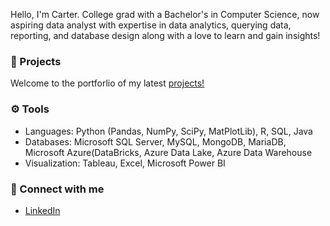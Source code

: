 Hello, I'm Carter. College grad with a Bachelor's in Computer Science, now aspiring data analyst with expertise in data analytics, querying data, reporting, and database design along with a love to learn and gain insights!

### 📘 Projects

Welcome to the portforlio of my latest [projects!](https://github.com/CarterR21/Portfolio?tab=readme-ov-file#portfolio)

### ⚙ Tools

- Languages: Python (Pandas, NumPy, SciPy, MatPlotLib), R, SQL, Java
- Databases: Microsoft SQL Server, MySQL, MongoDB, MariaDB, Microsoft Azure(DataBricks, Azure Data Lake, Azure Data Warehouse
- Visualization: Tableau, Excel, Microsoft Power BI

### 👋 Connect with me

- [LinkedIn](https://www.linkedin.com/in/carterretzlaff/)
